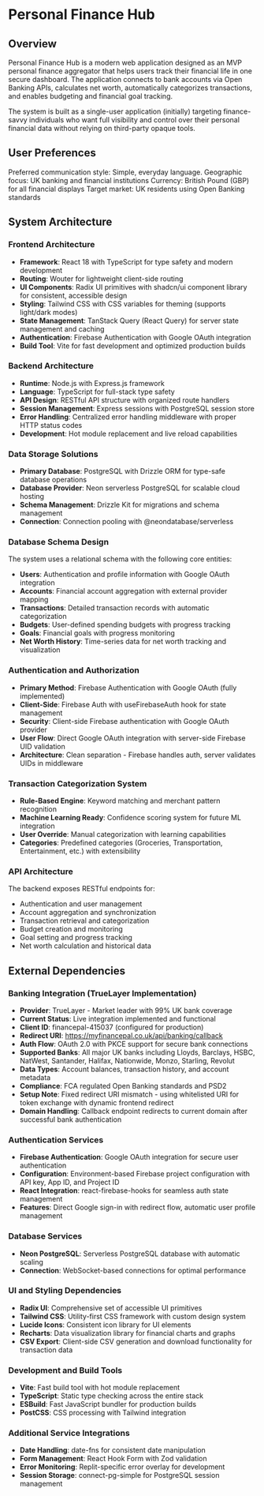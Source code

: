 # Personal Finance Hub

## Overview

Personal Finance Hub is a modern web application designed as an MVP personal finance aggregator that helps users track their financial life in one secure dashboard. The application connects to bank accounts via Open Banking APIs, calculates net worth, automatically categorizes transactions, and enables budgeting and financial goal tracking.

The system is built as a single-user application (initially) targeting finance-savvy individuals who want full visibility and control over their personal financial data without relying on third-party opaque tools.

## User Preferences

Preferred communication style: Simple, everyday language.
Geographic focus: UK banking and financial institutions
Currency: British Pound (GBP) for all financial displays
Target market: UK residents using Open Banking standards

## System Architecture

### Frontend Architecture
- **Framework**: React 18 with TypeScript for type safety and modern development
- **Routing**: Wouter for lightweight client-side routing
- **UI Components**: Radix UI primitives with shadcn/ui component library for consistent, accessible design
- **Styling**: Tailwind CSS with CSS variables for theming (supports light/dark modes)
- **State Management**: TanStack Query (React Query) for server state management and caching
- **Authentication**: Firebase Authentication with Google OAuth integration
- **Build Tool**: Vite for fast development and optimized production builds

### Backend Architecture
- **Runtime**: Node.js with Express.js framework
- **Language**: TypeScript for full-stack type safety
- **API Design**: RESTful API structure with organized route handlers
- **Session Management**: Express sessions with PostgreSQL session store
- **Error Handling**: Centralized error handling middleware with proper HTTP status codes
- **Development**: Hot module replacement and live reload capabilities

### Data Storage Solutions
- **Primary Database**: PostgreSQL with Drizzle ORM for type-safe database operations
- **Database Provider**: Neon serverless PostgreSQL for scalable cloud hosting
- **Schema Management**: Drizzle Kit for migrations and schema management
- **Connection**: Connection pooling with @neondatabase/serverless

### Database Schema Design
The system uses a relational schema with the following core entities:
- **Users**: Authentication and profile information with Google OAuth integration
- **Accounts**: Financial account aggregation with external provider mapping
- **Transactions**: Detailed transaction records with automatic categorization
- **Budgets**: User-defined spending budgets with progress tracking
- **Goals**: Financial goals with progress monitoring
- **Net Worth History**: Time-series data for net worth tracking and visualization

### Authentication and Authorization
- **Primary Method**: Firebase Authentication with Google OAuth (fully implemented)
- **Client-Side**: Firebase Auth with useFirebaseAuth hook for state management
- **Security**: Client-side Firebase authentication with Google OAuth provider
- **User Flow**: Direct Google OAuth integration with server-side Firebase UID validation
- **Architecture**: Clean separation - Firebase handles auth, server validates UIDs in middleware

### Transaction Categorization System
- **Rule-Based Engine**: Keyword matching and merchant pattern recognition
- **Machine Learning Ready**: Confidence scoring system for future ML integration
- **User Override**: Manual categorization with learning capabilities
- **Categories**: Predefined categories (Groceries, Transportation, Entertainment, etc.) with extensibility

### API Architecture
The backend exposes RESTful endpoints for:
- Authentication and user management
- Account aggregation and synchronization
- Transaction retrieval and categorization
- Budget creation and monitoring
- Goal setting and progress tracking
- Net worth calculation and historical data

## External Dependencies

### Banking Integration (TrueLayer Implementation)
- **Provider**: TrueLayer - Market leader with 99% UK bank coverage
- **Current Status**: Live integration implemented and functional
- **Client ID**: financepal-415037 (configured for production)
- **Redirect URI**: https://myfinancepal.co.uk/api/banking/callback
- **Auth Flow**: OAuth 2.0 with PKCE support for secure bank connections
- **Supported Banks**: All major UK banks including Lloyds, Barclays, HSBC, NatWest, Santander, Halifax, Nationwide, Monzo, Starling, Revolut
- **Data Types**: Account balances, transaction history, and account metadata
- **Compliance**: FCA regulated Open Banking standards and PSD2
- **Setup Note**: Fixed redirect URI mismatch - using whitelisted URI for token exchange with dynamic frontend redirect
- **Domain Handling**: Callback endpoint redirects to current domain after successful bank authentication

### Authentication Services
- **Firebase Authentication**: Google OAuth integration for secure user authentication
- **Configuration**: Environment-based Firebase project configuration with API key, App ID, and Project ID
- **React Integration**: react-firebase-hooks for seamless auth state management
- **Features**: Direct Google sign-in with redirect flow, automatic user profile management

### Database Services
- **Neon PostgreSQL**: Serverless PostgreSQL database with automatic scaling
- **Connection**: WebSocket-based connections for optimal performance

### UI and Styling Dependencies
- **Radix UI**: Comprehensive set of accessible UI primitives
- **Tailwind CSS**: Utility-first CSS framework with custom design system
- **Lucide Icons**: Consistent icon library for UI elements
- **Recharts**: Data visualization library for financial charts and graphs
- **CSV Export**: Client-side CSV generation and download functionality for transaction data

### Development and Build Tools
- **Vite**: Fast build tool with hot module replacement
- **TypeScript**: Static type checking across the entire stack
- **ESBuild**: Fast JavaScript bundler for production builds
- **PostCSS**: CSS processing with Tailwind integration

### Additional Service Integrations
- **Date Handling**: date-fns for consistent date manipulation
- **Form Management**: React Hook Form with Zod validation
- **Error Monitoring**: Replit-specific error overlay for development
- **Session Storage**: connect-pg-simple for PostgreSQL session management